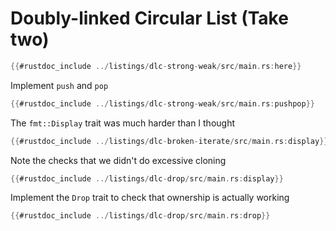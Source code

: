 # Doubly-linked Circular List (Take two)

```rust
{{#rustdoc_include ../listings/dlc-strong-weak/src/main.rs:here}}
```
Implement `push` and `pop`

```rust
{{#rustdoc_include ../listings/dlc-strong-weak/src/main.rs:pushpop}}
```

The `fmt::Display` trait was much harder than I thought

```rust
{{#rustdoc_include ../listings/dlc-broken-iterate/src/main.rs:display}}
```

Note the checks that we didn't do excessive cloning

```rust
{{#rustdoc_include ../listings/dlc-drop/src/main.rs:display}}
```

Implement the `Drop` trait to check that ownership is actually working

```rust
{{#rustdoc_include ../listings/dlc-drop/src/main.rs:drop}}
```
